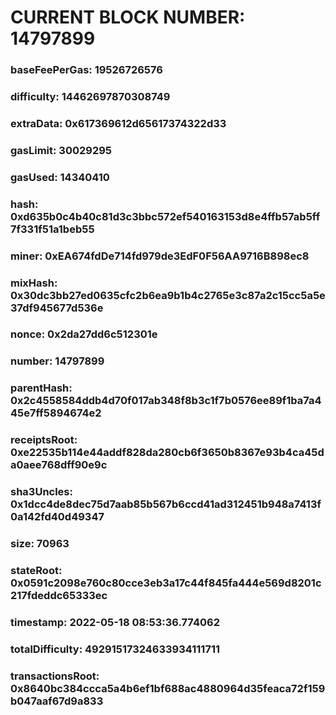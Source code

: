 # CURRENT BLOCK NUMBER: 14797899

### baseFeePerGas: 19526726576
### difficulty: 14462697870308749
### extraData: 0x617369612d65617374322d33
### gasLimit: 30029295
### gasUsed: 14340410
### hash: 0xd635b0c4b40c81d3c3bbc572ef540163153d8e4ffb57ab5ff7f331f51a1beb55
### miner: 0xEA674fdDe714fd979de3EdF0F56AA9716B898ec8
### mixHash: 0x30dc3bb27ed0635cfc2b6ea9b1b4c2765e3c87a2c15cc5a5e37df945677d536e
### nonce: 0x2da27dd6c512301e
### number: 14797899
### parentHash: 0x2c4558584ddb4d70f017ab348f8b3c1f7b0576ee89f1ba7a445e7ff5894674e2
### receiptsRoot: 0xe22535b114e44addf828da280cb6f3650b8367e93b4ca45da0aee768dff90e9c
### sha3Uncles: 0x1dcc4de8dec75d7aab85b567b6ccd41ad312451b948a7413f0a142fd40d49347
### size: 70963
### stateRoot: 0x0591c2098e760c80cce3eb3a17c44f845fa444e569d8201c217fdeddc65333ec
### timestamp: 2022-05-18 08:53:36.774062
### totalDifficulty: 49291517324633934111711
### transactionsRoot: 0x8640bc384ccca5a4b6ef1bf688ac4880964d35feaca72f159b047aaf67d9a833
